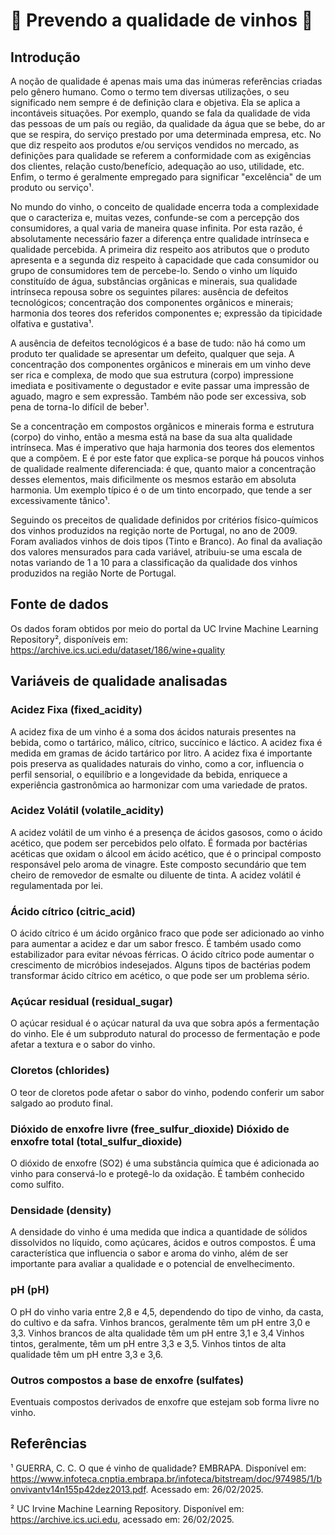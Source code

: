 # 🍷 Prevendo a qualidade de vinhos 🍷

## Introdução

A noção de qualidade é apenas mais uma das inúmeras referências criadas pelo gênero humano. Como o termo tem diversas utilizações, o seu significado nem sempre é de definição clara e objetiva. Ela se aplica a
incontáveis situações. Por exemplo, quando se fala da qualidade de vida das pessoas de um país ou região, da qualidade da água que se bebe, do ar que se respira, do serviço prestado por uma determinada empresa, etc. No que diz respeito aos produtos e/ou serviços vendidos no mercado, as definições para qualidade se referem a conformidade com as exigências dos clientes, relação custo/benefício, adequação ao uso, utilidade, etc. Enfim, o termo é geralmente empregado para significar "excelência" de um produto ou serviço¹.

No mundo do vinho, o conceito de qualidade encerra toda a complexidade que o caracteriza e, muitas vezes, confunde-se com a percepção dos consumidores, a qual varia de maneira quase infinita. Por esta razão, é absolutamente necessário fazer a diferença entre qualidade intrínseca e qualidade percebida. A primeira diz respeito aos atributos que o produto apresenta e a segunda diz respeito à capacidade que cada consumidor ou grupo de consumidores tem de percebe-lo. Sendo o vinho um líquido constituído de água, substâncias orgânicas e minerais, sua qualidade intrínseca repousa sobre os seguintes pilares: ausência de defeitos tecnológicos; concentração dos componentes orgânicos e minerais; harmonia dos teores dos referidos componentes e; expressão da tipicidade olfativa e gustativa¹.

A ausência de defeitos tecnológicos é a base de tudo: não há como um produto ter qualidade se apresentar um defeito, qualquer que seja. A concentração dos componentes orgânicos e minerais em um vinho deve ser rica e complexa, de modo que sua estrutura (corpo) impressione imediata e positivamente o degustador e evite passar uma impressão de aguado, magro e sem expressão. Também não pode ser excessiva, sob pena de torna-Io difícil de beber¹. 

Se a concentração em compostos orgânicos e minerais forma e estrutura (corpo) do vinho, então a mesma está na base da sua alta qualidade intrínseca. Mas é imperativo que haja harmonia dos teores dos elementos que
a compõem. E é por este fator que explica-se porque há poucos vinhos de qualidade realmente diferenciada: é que, quanto maior a concentração desses elementos, mais dificilmente os mesmos estarão em absoluta harmonia. Um exemplo típico é o de um tinto encorpado, que tende a ser excessivamente tânico¹.

Seguindo os preceitos de qualidade definidos por critérios físico-químicos dos vinhos produzidos na regição norte de Portugal, no ano de 2009. Foram avaliados vinhos de dois tipos (Tinto e Branco). Ao final da avaliação dos valores mensurados para cada variável, atribuiu-se uma escala de notas variando de 1 a 10 para a classificação da qualidade dos vinhos produzidos na região Norte de Portugal.


## Fonte de dados

Os dados foram obtidos por meio do portal da UC Irvine Machine Learning Repository², disponíveis em: https://archive.ics.uci.edu/dataset/186/wine+quality 

## Variáveis de qualidade analisadas 

### Acidez Fixa (fixed_acidity)

A acidez fixa de um vinho é a soma dos ácidos naturais presentes na bebida, como o tartárico, málico, cítrico, succínico e láctico. A acidez fixa é medida em gramas de ácido tartárico por litro. A acidez fixa é importante pois preserva as qualidades naturais do vinho, como a cor, influencia o perfil sensorial, o equilíbrio e a longevidade da bebida, enriquece a experiência gastronômica ao harmonizar com uma variedade de pratos. 

### Acidez Volátil (volatile_acidity)

A acidez volátil de um vinho é a presença de ácidos gasosos, como o ácido acético, que podem ser percebidos pelo olfato.  É formada por bactérias acéticas que oxidam o álcool em ácido acético, que é o principal composto responsável pelo aroma de vinagre. Este composto secundário que tem cheiro de removedor de esmalte ou diluente de tinta. A acidez volátil é regulamentada por lei. 

### Ácido cítrico (citric_acid)

O ácido cítrico é um ácido orgânico fraco que pode ser adicionado ao vinho para aumentar a acidez e dar um sabor fresco. É também usado como estabilizador para evitar névoas férricas. O ácido cítrico pode aumentar o crescimento de micróbios indesejados. Alguns tipos de bactérias podem transformar ácido cítrico em acético, o que pode ser um problema sério.

### Açúcar residual (residual_sugar)

O açúcar residual é o açúcar natural da uva que sobra após a fermentação do vinho. Ele é um subproduto natural do processo de fermentação e pode afetar a textura e o sabor do vinho. 

### Cloretos (chlorides)

O teor de cloretos pode afetar o sabor do vinho, podendo conferir um sabor salgado ao produto final.

### Dióxido de enxofre livre (free_sulfur_dioxide) Dióxido de enxofre total (total_sulfur_dioxide) 

O dióxido de enxofre (SO2) é uma substância química que é adicionada ao vinho para conservá-lo e protegê-lo da oxidação. É também conhecido como sulfito. 

### Densidade (density)

A densidade do vinho é uma medida que indica a quantidade de sólidos dissolvidos no líquido, como açúcares, ácidos e outros compostos. É uma característica que influencia o sabor e aroma do vinho, além de ser importante para avaliar a qualidade e o potencial de envelhecimento. 

### pH (pH) 

O pH do vinho varia entre 2,8 e 4,5, dependendo do tipo de vinho, da casta, do cultivo e da safra. Vinhos brancos, geralmente têm um pH entre 3,0 e 3,3. Vinhos brancos de alta qualidade têm um pH entre 3,1 e 3,4 
Vinhos tintos, geralmente, têm um pH entre 3,3 e 3,5. Vinhos tintos de alta qualidade têm um pH entre 3,3 e 3,6.

### Outros compostos a base de enxofre (sulfates)

Eventuais compostos derivados de enxofre que estejam sob forma livre no vinho.


## Referências

¹ GUERRA, C. C. O que é vinho de qualidade? EMBRAPA. Disponível em: https://www.infoteca.cnptia.embrapa.br/infoteca/bitstream/doc/974985/1/bonvivantv14n155p42dez2013.pdf. Acessado em: 26/02/2025. 

² UC Irvine Machine Learning Repository. Disponível em: https://archive.ics.uci.edu, acessado em: 26/02/2025.

